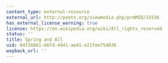 ```yaml
---
content_type: external-resource
external_url: http://poets.org/viewmedia.php/prmMID/15536
has_external_license_warning: true
license: https://en.wikipedia.org/wiki/All_rights_reserved
status: ''
title: Spring and All
uid: 04f26061-66fd-4941-ae41-e21fee754036
wayback_url: ''
---
```

